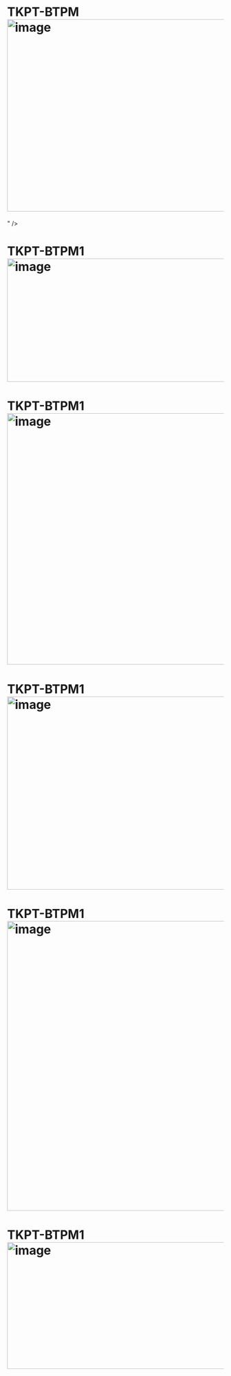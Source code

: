 # TKPT-BTPM<img width="1042" height="446" alt="image" src="https://github.com/user-attachments/assets/105a2dd3-0554-4795-809e-f86570470df3" />
" />
# TKPT-BTPM1<img width="1072" height="286" alt="image" src="https://github.com/user-attachments/assets/4f2a60e8-900b-4310-ab1c-0b2c0bc03203" />

# TKPT-BTPM1<img width="1195" height="583" alt="image" src="https://github.com/user-attachments/assets/f4b86cd3-7692-4463-ae9d-1ad651f0077e" />

# TKPT-BTPM1<img width="1233" height="448" alt="image" src="https://github.com/user-attachments/assets/483a4b66-9f7e-4ae1-90bc-4016152d8466" />

# TKPT-BTPM1<img width="1149" height="672" alt="image" src="https://github.com/user-attachments/assets/2e9f1b04-3854-4264-9c52-6743828730be" />

# TKPT-BTPM1<img width="1016" height="294" alt="image" src="https://github.com/user-attachments/assets/b92839f2-2b74-4443-b517-4bb9660d986b" />




